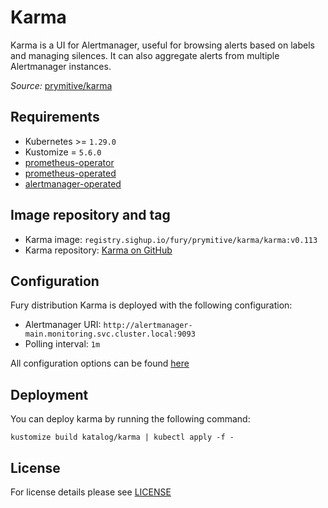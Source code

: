 # Karma

<!-- <SD-DOCS> -->

Karma is a UI for Alertmanager, useful for browsing alerts based on labels and managing silences.
It can also aggregate alerts from multiple Alertmanager instances.

*Source:* [prymitive/karma][k-gh]

## Requirements

- Kubernetes >= `1.29.0`
- Kustomize = `5.6.0`
- [prometheus-operator](../prometheus-operator)
- [prometheus-operated](../prometheus-operated)
- [alertmanager-operated](../alertmanager-operated)

## Image repository and tag

- Karma image: `registry.sighup.io/fury/prymitive/karma/karma:v0.113`
- Karma repository: [Karma on GitHub][k-gh]

## Configuration

Fury distribution Karma is deployed with the following
configuration:

- Alertmanager URI: `http://alertmanager-main.monitoring.svc.cluster.local:9093`
- Polling interval: `1m`

All configuration options can be found [here](https://github.com/prymitive/karma/blob/v0.113/docs/CONFIGURATION.md)

## Deployment

You can deploy karma by running the following command:

```shell
kustomize build katalog/karma | kubectl apply -f -
```

<!-- Links -->

[k-gh]: https://github.com/prymitive/karma

<!-- </SD-DOCS> -->

## License

For license details please see [LICENSE](../../LICENSE)
